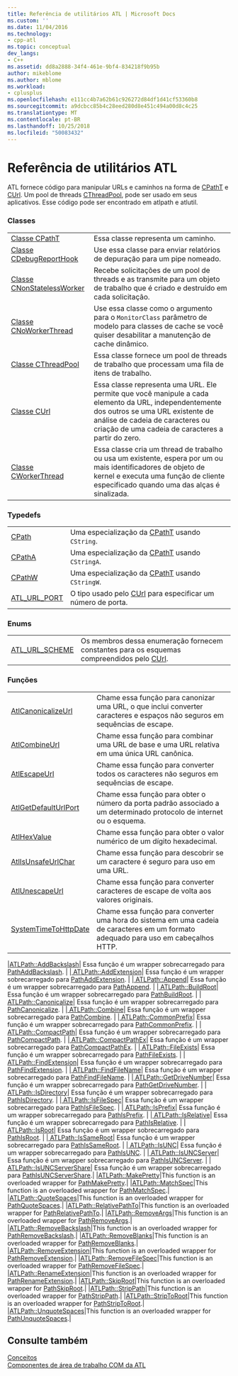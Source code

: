 ```yaml
---
title: Referência de utilitários ATL | Microsoft Docs
ms.custom: ''
ms.date: 11/04/2016
ms.technology:
- cpp-atl
ms.topic: conceptual
dev_langs:
- C++
ms.assetid: dd8a2888-34f4-461e-9bf4-834218f9b95b
author: mikeblome
ms.author: mblome
ms.workload:
- cplusplus
ms.openlocfilehash: e111cc4b7a62b61c926272d84df1d41cf53360b8
ms.sourcegitcommit: a9dcbcc85b4c28eed280d8e451c494a00d8c4c25
ms.translationtype: MT
ms.contentlocale: pt-BR
ms.lasthandoff: 10/25/2018
ms.locfileid: "50083432"
---
```

# <a name="atl-utilities-reference"></a>Referência de utilitários ATL

ATL fornece código para manipular URLs e caminhos na forma de [CPathT](../atl/reference/cpatht-class.md) e [CUrl](../atl/reference/curl-class.md). Um pool de threads [CThreadPool](../atl/reference/cthreadpool-class.md), pode ser usado em seus aplicativos. Esse código pode ser encontrado em atlpath e atlutil.

### <a name="classes"></a>Classes

|||
|-|-|
|[Classe CPathT](../atl/reference/cpatht-class.md)|Essa classe representa um caminho.|
|[Classe CDebugReportHook](../atl/reference/cdebugreporthook-class.md)|Use essa classe para enviar relatórios de depuração para um pipe nomeado.|
|[Classe CNonStatelessWorker](../atl/reference/cnonstatelessworker-class.md)|Recebe solicitações de um pool de threads e as transmite para um objeto de trabalho que é criado e destruído em cada solicitação.|
|[Classe CNoWorkerThread](../atl/reference/cnoworkerthread-class.md)|Use essa classe como o argumento para o `MonitorClass` parâmetro de modelo para classes de cache se você quiser desabilitar a manutenção de cache dinâmico.|
|[Classe CThreadPool](../atl/reference/cthreadpool-class.md)|Essa classe fornece um pool de threads de trabalho que processam uma fila de itens de trabalho.|
|[Classe CUrl](../atl/reference/curl-class.md)|Essa classe representa uma URL. Ele permite que você manipule a cada elemento da URL, independentemente dos outros se uma URL existente de análise de cadeia de caracteres ou criação de uma cadeia de caracteres a partir do zero.|
|[Classe CWorkerThread](../atl/reference/cworkerthread-class.md)|Essa classe cria um thread de trabalho ou usa um existente, espera por um ou mais identificadores de objeto de kernel e executa uma função de cliente especificado quando uma das alças é sinalizada.|

### <a name="typedefs"></a>Typedefs

|||
|-|-|
|[CPath](../atl/reference/atl-typedefs.md#cpath)|Uma especialização da [CPathT](../atl/reference/cpatht-class.md) usando `CString`.|
|[CPathA](../atl/reference/atl-typedefs.md#cpatha)|Uma especialização da [CPathT](../atl/reference/cpatht-class.md) usando `CStringA`.|
|[CPathW](../atl/reference/atl-typedefs.md#cpathw)|Uma especialização da [CPathT](../atl/reference/cpatht-class.md) usando `CStringW`.|
|[ATL_URL_PORT](../atl/reference/atl-typedefs.md#atl_url_port)|O tipo usado pelo [CUrl](../atl/reference/curl-class.md) para especificar um número de porta.|

### <a name="enums"></a>Enums

|||
|-|-|
|[ATL_URL_SCHEME](../atl/reference/atl-url-scheme-enum.md)|Os membros dessa enumeração fornecem constantes para os esquemas compreendidos pelo [CUrl](../atl/reference/curl-class.md).|

### <a name="functions"></a>Funções

|||
|-|-|
|[AtlCanonicalizeUrl](../atl/reference/atl-http-utility-functions.md#atlcanonicalizeurl)|Chame essa função para canonizar uma URL, o que inclui converter caracteres e espaços não seguros em sequências de escape.|
|[AtlCombineUrl](../atl/reference/atl-http-utility-functions.md#atlcombineurl)|Chame essa função para combinar uma URL de base e uma URL relativa em uma única URL canônica.|
|[AtlEscapeUrl](../atl/reference/atl-http-utility-functions.md#atlescapeurl)|Chame essa função para converter todos os caracteres não seguros em sequências de escape.|
|[AtlGetDefaultUrlPort](../atl/reference/atl-http-utility-functions.md#atlgetdefaulturlport)|Chame essa função para obter o número da porta padrão associado a um determinado protocolo de internet ou o esquema.|
|[AtlHexValue](../atl/reference/atl-text-encoding-functions.md#atlhexvalue)|Chame essa função para obter o valor numérico de um dígito hexadecimal.|
|[AtlIsUnsafeUrlChar](../atl/reference/atl-http-utility-functions.md#atlisunsafeurlchar)|Chame essa função para descobrir se um caractere é seguro para uso em uma URL.|
|[AtlUnescapeUrl](../atl/reference/atl-http-utility-functions.md#atlunescapeurl)|Chame essa função para converter caracteres de escape de volta aos valores originais.|
|[SystemTimeToHttpDate](../atl/reference/atl-http-utility-functions.md#systemtimetohttpdate)|Chame essa função para converter uma hora do sistema em uma cadeia de caracteres em um formato adequado para uso em cabeçalhos HTTP.|

|[ATLPath::AddBackslash](../atl/reference/atl-path-functions.md#addbackslash)| Essa função é um wrapper sobrecarregado para [PathAddBackslash](/windows/desktop/api/shlwapi/nf-shlwapi-pathaddbackslasha
). | |[ ATLPath::AddExtension](../atl/reference/atl-path-functions.md#addextension)| Essa função é um wrapper sobrecarregado para [PathAddExtension](/windows/desktop/api/shlwapi/nf-shlwapi-pathaddextensiona). | |[ ATLPath::Append](../atl/reference/atl-path-functions.md#append)| Essa função é um wrapper sobrecarregado para [PathAppend](/windows/desktop/api/shlwapi/nf-shlwapi-pathappenda). | |[ ATLPath::BuildRoot](../atl/reference/atl-path-functions.md#buildroot)| Essa função é um wrapper sobrecarregado para [PathBuildRoot](/windows/desktop/api/shlwapi/nf-shlwapi-pathbuildroota). | |[ ATLPath::Canonicalize](../atl/reference/atl-path-functions.md#canonicalize)| Essa função é um wrapper sobrecarregado para [PathCanonicalize](/windows/desktop/api/shlwapi/nf-shlwapi-pathcanonicalizea). | |[ ATLPath::Combine](../atl/reference/atl-path-functions.md#combine)| Essa função é um wrapper sobrecarregado para [PathCombine](/windows/desktop/api/shlwapi/nf-shlwapi-pathcombinea). | |[ ATLPath::CommonPrefix](../atl/reference/atl-path-functions.md#commonprefix)| Essa função é um wrapper sobrecarregado para [PathCommonPrefix](/windows/desktop/api/shlwapi/nf-shlwapi-pathcommonprefixa). | |[ ATLPath::CompactPath](../atl/reference/atl-path-functions.md#compactpath)| Essa função é um wrapper sobrecarregado para [PathCompactPath](/windows/desktop/api/shlwapi/nf-shlwapi-pathcompactpatha). | |[ ATLPath::CompactPathEx](../atl/reference/atl-path-functions.md#compactpathex)| Essa função é um wrapper sobrecarregado para [PathCompactPathEx](/windows/desktop/api/shlwapi/nf-shlwapi-pathcompactpathexa). | |[ ATLPath::FileExists](../atl/reference/atl-path-functions.md#fileexists)| Essa função é um wrapper sobrecarregado para [PathFileExists](/windows/desktop/api/shlwapi/nf-shlwapi-pathfileexistsa). | |[ ATLPath::FindExtension](../atl/reference/atl-path-functions.md#findextension)| Essa função é um wrapper sobrecarregado para [PathFindExtension](/windows/desktop/api/shlwapi/nf-shlwapi-pathfindextensiona). | |[ ATLPath::FindFileName](../atl/reference/atl-path-functions.md#findfilename)| Essa função é um wrapper sobrecarregado para [PathFindFileName](/windows/desktop/api/shlwapi/nf-shlwapi-pathfindfilenamea). | |[ ATLPath::GetDriveNumber](../atl/reference/atl-path-functions.md#getdrivenumber)| Essa função é um wrapper sobrecarregado para [PathGetDriveNumber](/windows/desktop/api/shlwapi/nf-shlwapi-pathgetdrivenumbera). | |[ ATLPath::IsDirectory](../atl/reference/atl-path-functions.md#isdirectory)| Essa função é um wrapper sobrecarregado para [PathIsDirectory](/windows/desktop/api/shlwapi/nf-shlwapi-pathisdirectorya). | |[ ATLPath::IsFileSpec](../atl/reference/atl-path-functions.md#isfilespec)| Essa função é um wrapper sobrecarregado para [PathIsFileSpec](/windows/desktop/api/shlwapi/nf-shlwapi-pathisfilespeca). | |[ ATLPath::IsPrefix](../atl/reference/atl-path-functions.md#isprefix)| Essa função é um wrapper sobrecarregado para [PathIsPrefix](/windows/desktop/api/shlwapi/nf-shlwapi-pathisprefixa). | |[ ATLPath::IsRelative](../atl/reference/atl-path-functions.md#isrelative)| Essa função é um wrapper sobrecarregado para [PathIsRelative](/windows/desktop/api/shlwapi/nf-shlwapi-pathisrelativea). | |[ ATLPath::IsRoot](../atl/reference/atl-path-functions.md#isroot)| Essa função é um wrapper sobrecarregado para [PathIsRoot](/windows/desktop/api/shlwapi/nf-shlwapi-pathisroota). | |[ ATLPath::IsSameRoot](../atl/reference/atl-path-functions.md#issameroot)| Essa função é um wrapper sobrecarregado para [PathIsSameRoot](/windows/desktop/api/shlwapi/nf-shlwapi-pathissameroota). | |[ ATLPath::IsUNC](../atl/reference/atl-path-functions.md#isunc)| Essa função é um wrapper sobrecarregado para [PathIsUNC](/windows/desktop/api/shlwapi/nf-shlwapi-pathisunca). | |[ ATLPath::IsUNCServer](../atl/reference/atl-path-functions.md#isuncserver)| Essa função é um wrapper sobrecarregado para [PathIsUNCServer](/windows/desktop/api/shlwapi/nf-shlwapi-pathisuncservera). | |[ ATLPath::IsUNCServerShare](../atl/reference/atl-path-functions.md#isuncservershare)| Essa função é um wrapper sobrecarregado para [PathIsUNCServerShare](/windows/desktop/api/shlwapi/nf-shlwapi-pathisuncserversharea).| |[ATLPath::MakePretty](../atl/reference/atl-path-functions.md#makepretty)|This function is an overloaded wrapper for [PathMakePretty](/windows/desktop/api/shlwapi/nf-shlwapi-pathmakeprettya).| |[ATLPath::MatchSpec](../atl/reference/atl-path-functions.md#matchspec)|This function is an overloaded wrapper for [PathMatchSpec](/windows/desktop/api/shlwapi/nf-shlwapi-pathmatchspeca).| |[ATLPath::QuoteSpaces](../atl/reference/atl-path-functions.md#quotespaces)|This function is an overloaded wrapper for [PathQuoteSpaces](/windows/desktop/api/shlwapi/nf-shlwapi-pathquotespacesa).| |[ATLPath::RelativePathTo](../atl/reference/atl-path-functions.md#relativepathto)|This function is an overloaded wrapper for [PathRelativePathTo](/windows/desktop/api/shlwapi/nf-shlwapi-pathrelativepathtoa).| |[ATLPath::RemoveArgs](../atl/reference/atl-path-functions.md#removeargs)|This function is an overloaded wrapper for [PathRemoveArgs](/windows/desktop/api/shlwapi/nf-shlwapi-pathremoveargsa).| |[ATLPath::RemoveBackslash](../atl/reference/atl-path-functions.md#removebackslash)|This function is an overloaded wrapper for [PathRemoveBackslash](/windows/desktop/api/shlwapi/nf-shlwapi-pathremovebackslasha).| |[ATLPath::RemoveBlanks](../atl/reference/atl-path-functions.md#removeblanks)|This function is an overloaded wrapper for [PathRemoveBlanks](/windows/desktop/api/shlwapi/nf-shlwapi-pathremoveblanksa).| |[ATLPath::RemoveExtension](../atl/reference/atl-path-functions.md#removeextension)|This function is an overloaded wrapper for [PathRemoveExtension](/windows/desktop/api/shlwapi/nf-shlwapi-pathremoveextensiona).| |[ATLPath::RemoveFileSpec](../atl/reference/atl-path-functions.md#removefilespec)|This function is an overloaded wrapper for [PathRemoveFileSpec](/windows/desktop/api/shlwapi/nf-shlwapi-pathremovefilespeca).| |[ATLPath::RenameExtension](../atl/reference/atl-path-functions.md#renameextension)|This function is an overloaded wrapper for [PathRenameExtension](/windows/desktop/api/shlwapi/nf-shlwapi-pathrenameextensiona).| |[ATLPath::SkipRoot](../atl/reference/atl-path-functions.md#skiproot)|This function is an overloaded wrapper for [PathSkipRoot](/windows/desktop/api/shlwapi/nf-shlwapi-pathskiproota).| |[ATLPath::StripPath](../atl/reference/atl-path-functions.md#strippath)|This function is an overloaded wrapper for [PathStripPath](/windows/desktop/api/shlwapi/nf-shlwapi-pathstrippatha).| |[ATLPath::StripToRoot](../atl/reference/atl-path-functions.md#striptoroot)|This function is an overloaded wrapper for [PathStripToRoot](/windows/desktop/api/shlwapi/nf-shlwapi-pathstriptoroota).| |[ATLPath::UnquoteSpaces](../atl/reference/atl-path-functions.md#unquotespaces)|This function is an overloaded wrapper for [PathUnquoteSpaces](/windows/desktop/api/shlwapi/nf-shlwapi-pathunquotespacesa).|

## <a name="see-also"></a>Consulte também

[Conceitos](../atl/active-template-library-atl-concepts.md)<br/>
[Componentes de área de trabalho COM da ATL](../atl/atl-com-desktop-components.md)
